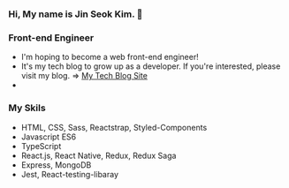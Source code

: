### Hi, My name is Jin Seok Kim. 👋

### Front-end Engineer
- I'm hoping to become a web front-end engineer!
- It's my tech blog to grow up as a developer. If you're interested, please visit my blog. => [My Tech Blog Site](https://k0502s.tistory.com)
- <!-- - If you want to know about me, please visit my portfolio site. => [My Portfolio Site](https://k0502s.github.io/Kim-Jin-Seok-Portfolio) -->

### My Skils
- HTML, CSS, Sass, Reactstrap, Styled-Components
- Javascript ES6
- TypeScript
- React.js, React Native, Redux, Redux Saga
- Express, MongoDB
- Jest, React-testing-libaray



<!--
**k0502s/k0502s** is a ✨ _special_ ✨ repository because its `README.md` (this file) appears on your GitHub profile.

Here are some ideas to get you started:

- 🔭 I’m currently working on ...
- 🌱 I’m currently learning ...
- 👯 I’m looking to collaborate on ...
- 🤔 I’m looking for help with ...
- 💬 Ask me about ...
- 📫 How to reach me: ...
- 😄 Pronouns: ...
- ⚡ Fun fact: ...
-->
